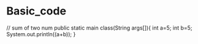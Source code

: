 # Basic_code
// sum of two num
public static main class(String args[]){
  int a=5;
  int b=5;
  System.out.println((a+b));
}
